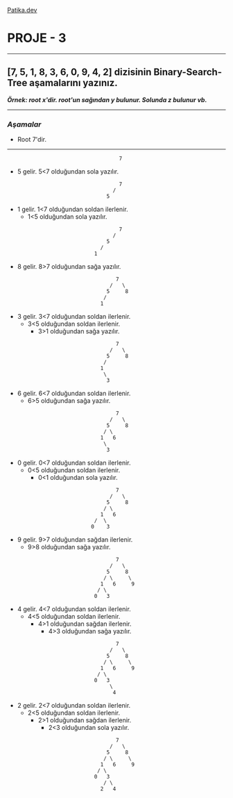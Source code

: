 [Patika.dev](https://www.patika.dev/tr)
# PROJE - 3
***
## [7, 5, 1, 8, 3, 6, 0, 9, 4, 2] dizisinin Binary-Search-Tree aşamalarını yazınız.
***Örnek: root x'dir. root'un sağından y bulunur. Solunda z bulunur vb.***
***
### *Aşamalar*
* Root 7'dir.
***
```
                                    7
```
* 5 gelir. 5<7 olduğundan sola yazılır.
```
                                    7
                                  /
                                5
```
* 1 gelir. 1<7 olduğundan soldan ilerlenir.
  * 1<5 olduğundan sola yazılır.
```
                                    7
                                  /
                                5
                              /
                            1
```
* 8 gelir. 8>7 olduğundan sağa yazılır.
```
                                   7
                                 /   \
                                5     8
                               /
                              1
```
* 3 gelir. 3<7 olduğundan soldan ilerlenir.
  * 3<5 olduğundan soldan ilerlenir.
    * 3>1 olduğundan sağa yazılır.
```
                                   7
                                 /   \
                                5     8
                               /
                              1
                               \
                                3
```
* 6 gelir. 6<7 olduğundan soldan ilerlenir.
  * 6>5 olduğundan sağa yazılır.
```
                                   7
                                 /   \
                                5     8
                               / \
                              1   6
                               \
                                3
```
* 0 gelir. 0<7 olduğundan soldan ilerlenir.
  * 0<5 olduğundan soldan ilerlenir.
    * 0<1 olduğundan sola yazılır.
```
                                   7
                                 /   \
                                5     8
                               / \
                              1   6
                            /  \
                           0    3
```
* 9 gelir. 9>7 olduğundan sağdan ilerlenir.
  * 9>8 olduğundan sağa yazılır.
```
                                   7
                                 /   \
                                5     8
                               / \     \
                              1   6     9
                             / \
                            0   3
```
* 4 gelir. 4<7 olduğundan soldan ilerlenir.
  * 4<5 olduğundan soldan ilerlenir.
    * 4>1 olduğundan sağdan ilerlenir.
      * 4>3 olduğundan sağa yazılır.
```
                                   7
                                 /   \
                                5     8
                               / \     \
                              1   6     9
                             / \
                            0   3
                                 \
                                  4
```
- 2 gelir. 2<7 olduğundan soldan ilerlenir.
  - 2<5 olduğundan soldan ilerlenir.
    - 2>1 olduğundan sağdan ilerlenir.
      - 2<3 olduğundan sola yazılır.
```
                                   7
                                 /   \
                                5     8
                               / \     \
                              1   6     9
                             / \
                            0   3
                               / \
                              2   4
```
